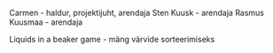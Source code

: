 Carmen  - haldur, projektijuht, arendaja
Sten Kuusk - arendaja
Rasmus Kuusmaa - arendaja

Liquids in a beaker game - mäng värvide sorteerimiseks
